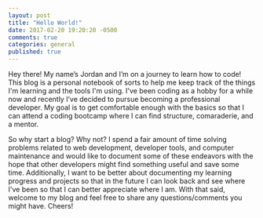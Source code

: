 ```yaml
---
layout: post
title: "Hello World!"
date: 2017-02-20 19:20:20 -0500
comments: true
categories: general 
published: true
---
```


Hey there! My name’s Jordan and I’m on a journey to learn how to code! This blog is a personal notebook of sorts to help me keep track of the things I'm learning and the tools I'm using. <!--more-->I've been coding as a hobby for a while now and recently I’ve decided to pursue becoming a professional developer. My goal is to get comfortable enough with the basics so that I can attend a coding bootcamp where I can find structure, comaraderie, and a mentor.

So why start a blog? Why not? I spend a fair amount of time solving problems related to web development, developer tools, and computer maintenance and would like to document some of these endeavors with the hope that other developers might find something useful and save some time. Additionally, I want to be better about documenting my learning progress and projects so that in the future I can look back and see where I've been so that I can better appreciate where I am. With that said, welcome to my blog and feel free to share any questions/comments you might have. Cheers!
